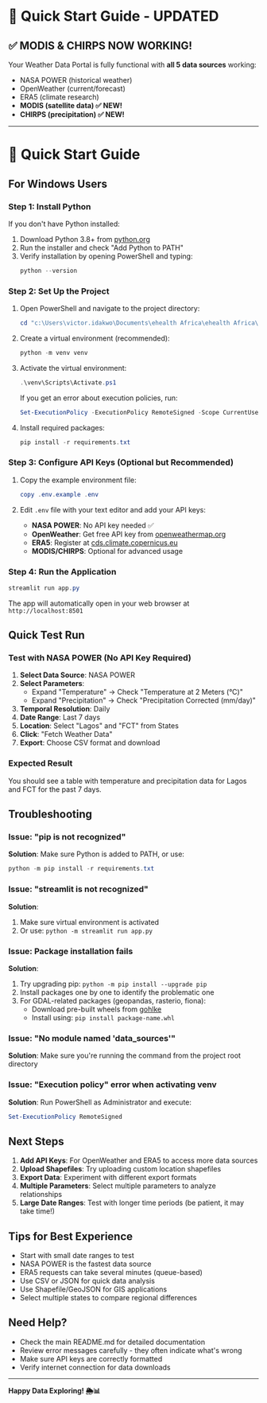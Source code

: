 # 🚀 Quick Start Guide - UPDATED

## ✅ MODIS & CHIRPS NOW WORKING!

Your Weather Data Portal is fully functional with **all 5 data sources** working:
- NASA POWER (historical weather)
- OpenWeather (current/forecast)
- ERA5 (climate research)
- **MODIS (satellite data) ✅ NEW!**
- **CHIRPS (precipitation) ✅ NEW!**

---

# 🚀 Quick Start Guide

## For Windows Users

### Step 1: Install Python
If you don't have Python installed:
1. Download Python 3.8+ from [python.org](https://www.python.org/downloads/)
2. Run the installer and check "Add Python to PATH"
3. Verify installation by opening PowerShell and typing:
   ```powershell
   python --version
   ```

### Step 2: Set Up the Project

1. Open PowerShell and navigate to the project directory:
   ```powershell
   cd "c:\Users\victor.idakwo\Documents\ehealth Africa\ehealth Africa\eHA GitHub\Weather Data Portal"
   ```

2. Create a virtual environment (recommended):
   ```powershell
   python -m venv venv
   ```

3. Activate the virtual environment:
   ```powershell
   .\venv\Scripts\Activate.ps1
   ```
   
   If you get an error about execution policies, run:
   ```powershell
   Set-ExecutionPolicy -ExecutionPolicy RemoteSigned -Scope CurrentUser
   ```

4. Install required packages:
   ```powershell
   pip install -r requirements.txt
   ```

### Step 3: Configure API Keys (Optional but Recommended)

1. Copy the example environment file:
   ```powershell
   copy .env.example .env
   ```

2. Edit `.env` file with your text editor and add your API keys:
   - **NASA POWER**: No API key needed ✅
   - **OpenWeather**: Get free API key from [openweathermap.org](https://openweathermap.org/api)
   - **ERA5**: Register at [cds.climate.copernicus.eu](https://cds.climate.copernicus.eu/)
   - **MODIS/CHIRPS**: Optional for advanced usage

### Step 4: Run the Application

```powershell
streamlit run app.py
```

The app will automatically open in your web browser at `http://localhost:8501`

## Quick Test Run

### Test with NASA POWER (No API Key Required)

1. **Select Data Source**: NASA POWER
2. **Select Parameters**: 
   - Expand "Temperature" → Check "Temperature at 2 Meters (°C)"
   - Expand "Precipitation" → Check "Precipitation Corrected (mm/day)"
3. **Temporal Resolution**: Daily
4. **Date Range**: Last 7 days
5. **Location**: Select "Lagos" and "FCT" from States
6. **Click**: "Fetch Weather Data"
7. **Export**: Choose CSV format and download

### Expected Result
You should see a table with temperature and precipitation data for Lagos and FCT for the past 7 days.

## Troubleshooting

### Issue: "pip is not recognized"
**Solution**: Make sure Python is added to PATH, or use:
```powershell
python -m pip install -r requirements.txt
```

### Issue: "streamlit is not recognized"
**Solution**: 
1. Make sure virtual environment is activated
2. Or use: `python -m streamlit run app.py`

### Issue: Package installation fails
**Solution**: 
1. Try upgrading pip: `python -m pip install --upgrade pip`
2. Install packages one by one to identify the problematic one
3. For GDAL-related packages (geopandas, rasterio, fiona):
   - Download pre-built wheels from [gohlke](https://www.lfd.uci.edu/~gohlke/pythonlibs/)
   - Install using: `pip install package-name.whl`

### Issue: "No module named 'data_sources'"
**Solution**: Make sure you're running the command from the project root directory

### Issue: "Execution policy" error when activating venv
**Solution**: Run PowerShell as Administrator and execute:
```powershell
Set-ExecutionPolicy RemoteSigned
```

## Next Steps

1. **Add API Keys**: For OpenWeather and ERA5 to access more data sources
2. **Upload Shapefiles**: Try uploading custom location shapefiles
3. **Export Data**: Experiment with different export formats
4. **Multiple Parameters**: Select multiple parameters to analyze relationships
5. **Large Date Ranges**: Test with longer time periods (be patient, it may take time!)

## Tips for Best Experience

- Start with small date ranges to test
- NASA POWER is the fastest data source
- ERA5 requests can take several minutes (queue-based)
- Use CSV or JSON for quick data analysis
- Use Shapefile/GeoJSON for GIS applications
- Select multiple states to compare regional differences

## Need Help?

- Check the main README.md for detailed documentation
- Review error messages carefully - they often indicate what's wrong
- Make sure API keys are correctly formatted
- Verify internet connection for data downloads

---

**Happy Data Exploring! 🌦️📊**
